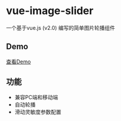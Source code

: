 # vue-image-slider

一个基于vue.js (v2.0) 编写的简单图片轮播组件

## Demo

[查看Demo](http://182.92.167.237/pages/vue-image-slider/)

## 功能

- 兼容PC端和移动端
- 自动轮播
- 滑动灵敏度参数配置